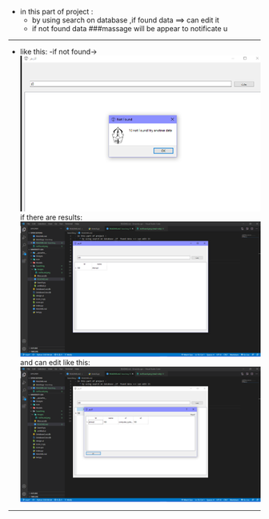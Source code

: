 - in this part of project :
    * by using search on database ,if  found data ==> can edit it 
    * if not found data ###massage will be appear to notificate u
--------------------------------------------------------------------------------------------
* like this:
  -if not found->
![not found](https://github.com/AHMEDGHANEM404/Unversity-gui-/blob/main/Searching/images/notfound.png?raw=true)
    if there are results:
![searching result](https://github.com/AHMEDGHANEM404/Unversity-gui-/blob/main/Searching/images/found.png?raw=true)
and can edit like this:
![Seaching](https://github.com/AHMEDGHANEM404/Unversity-gui-/blob/main/Searching/images/edit.png?raw=true)
---------------------------------------------------------------------------------------------------







